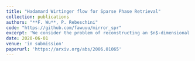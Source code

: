 ```yaml
---
title: "Hadamard Wirtinger flow for Sparse Phase Retrieval"
collection: publications
authors: "**F. Wu**, P. Rebeschini"
code: "https://github.com/fawuuu/mirror_spr"
excerpt: 'We consider the problem of reconstructing an $n$-dimensional $k$-sparse signal from a set of magnitude-only measurements. Formulating the problem as an unregularized empirical risk minimization task, we study the sample complexity performance of gradient descent with Hadamard parametrization, which we call Hadamard Wirtinger flow (HWF). Provided knowledge of the signal sparsity $k$, we prove that a single step of HWF is able to recover the support from $\mathcal{O}(kx_{max}^{-2}\log n)$ samples, where $x_{max}$ is the largest component of the signal in magnitude. This support recovery procedure can be used to initialize existing reconstruction methods and yields algorithms with total runtime proportional to the cost of reading the data and improved sample complexity, which is linear in $k$ when the signal contains at least one large component. We numerically investigate the performance of HWF at convergence and show that, while not requiring any explicit form of regularization nor knowledge of $k$, HWF adapts to the signal sparsity and reconstructs sparse signals with fewer measurements than existing gradient based methods.'
date: 2020-06-01
venue: 'in submission'
paperurl: 'https://arxiv.org/abs/2006.01065'
---
```


